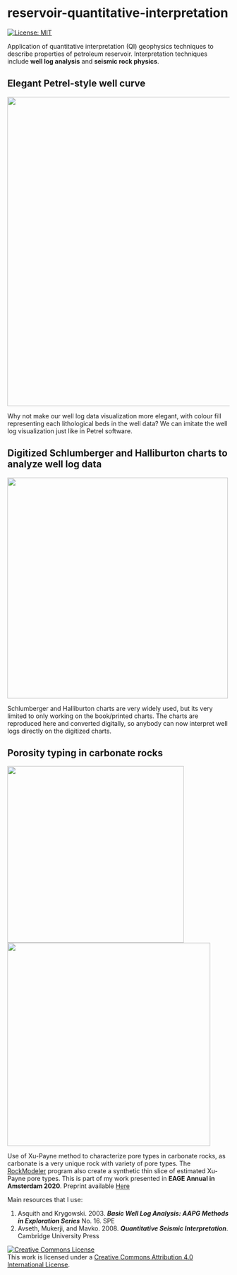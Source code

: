 # reservoir-quantitative-interpretation

[![License: MIT](https://img.shields.io/badge/License-MIT-yellow.svg)](https://opensource.org/licenses/MIT) 

Application of quantitative interpretation (QI) geophysics techniques to describe properties of petroleum reservoir. Interpretation techniques include **well log analysis** and **seismic rock physics**. 

## Elegant Petrel-style well curve
<div>
<img src="https://user-images.githubusercontent.com/51282928/76433169-87313b80-63e6-11ea-801b-d637436f25c8.PNG" width="700"/>
</div>

Why not make our well log data visualization more elegant, with colour fill representing each lithological beds in the well data? We can imitate the well log visualization just like in Petrel software.  

## Digitized Schlumberger and Halliburton charts to analyze well log data
<div>
<img src="https://user-images.githubusercontent.com/51282928/76434291-10953d80-63e8-11ea-9430-4556c913c600.png" width="500"/>
</div>

Schlumberger and Halliburton charts are very widely used, but its very limited to only working on the book/printed charts. The charts are reproduced here and converted digitally, so anybody can now interpret well logs directly on the digitized charts. 

## Porosity typing in carbonate rocks
<div>
<img src="https://user-images.githubusercontent.com/51282928/76431647-767fc600-63e4-11ea-9350-c0ff53c41bb2.png" width="400"/>
<img src="https://user-images.githubusercontent.com/51282928/76431881-c8285080-63e4-11ea-982f-9d9f19aa0ca9.png" width="460"/>
</div>

Use of Xu-Payne method to characterize pore types in carbonate rocks, as carbonate is a very unique rock with variety of pore types. The [RockModeler](https://github.com/yohanesnuwara/reservoir-qi/tree/master/rock-modeller) program also create a synthetic thin slice of estimated Xu-Payne pore types. This is part of my work presented in **EAGE Annual in Amsterdam 2020**. Preprint available [Here](https://www.researchgate.net/publication/339773893_Integration_of_Reservoir_Rock_Physics_Seismic_and_Geomechanical_Modelling_for_CO2_Injection_in_Carbonate_Reef_Reservoir)

Main resources that I use:

1. Asquith and Krygowski. 2003. ***Basic Well Log Analysis: AAPG Methods in Exploration Series*** No. 16. SPE 
2. Avseth, Mukerji, and Mavko. 2008. ***Quantitative Seismic Interpretation***. Cambridge University Press

<a rel="license" href="http://creativecommons.org/licenses/by/4.0/"><img alt="Creative Commons License" style="border-width:0" src="https://licensebuttons.net/l/by-nc-sa/3.0/88x31.png" /></a><br />This work is licensed under a <a rel="license" href="http://creativecommons.org/licenses/by/4.0/">Creative Commons Attribution 4.0 International License</a>.
